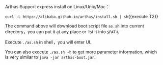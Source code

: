
Arthas Support express install on Linux/Unix/Mac：

`curl -L https://alibaba.github.io/arthas/install.sh | sh`{{execute T2}}

The command above will download boot script file `as.sh` into current directory，you can put it at any place or list it into `$PATH`.

Execute `./as.sh` in shell，you will enter UI.

You can also execute `./as.sh -h` to get more parameter information, which is very similar to `java -jar arthas-boot.jar`.
